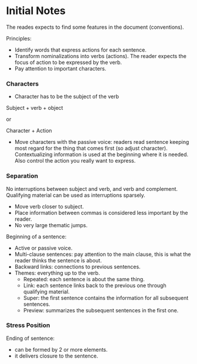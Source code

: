 # Initial Notes

The reades expects to find some features in the document (conventions). 

Principles:
 - Identify words that express actions for each sentence. 
 - Transform nominalizations into verbs (actions). The reader expects the focus of action to be expressed by the verb. 
 - Pay attention to important characters. 

### Characters

 - Character has to be the subject of the verb 

Subject + verb + object

or

Character + Action

 - Move characters with the passive voice: readers read sentence keeping most regard for the thing that comes first (so adjust character). Contextualizing information is used at the beginning where it is needed. Also control the action you really want to express.


### Separation

No interruptions between subject and verb, and verb and complement. 
Qualifying material can be used as interruptions sparsely. 

 - Move verb closer to subject.
 - Place information between commas is considered less important by the reader.
 - No very large thematic jumps. 

Beginning of a sentence: 
 - Active or passive voice.
 - Multi-clause sentences: pay attention to the main clause, this is what the reader thinks the sentence is about.
 - Backward links: connections to previous sentences.
 - Themes: everything up to the verb.
    - Repeated: each sentence is about the same thing.
    - Link: each sentence links back to the previous one through qualifying material. 
    - Super: the first sentence contains the information for all subsequent sentences.
    - Preview: summarizes the subsequent sentences in the first one. 

### Stress Position

Ending of sentence:
 - can be formed by 2 or more elements.
 - it delivers closure to the sentence.
